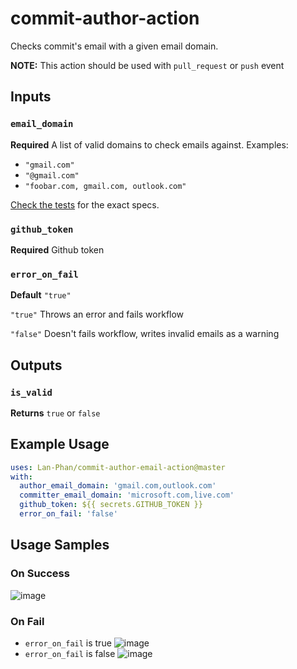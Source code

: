 # commit-author-action

<!-- ![Test Runner](https://github.com/Lan-Phan/commit-author-action/workflows/Test%20Runner/badge.svg?branch=master) -->

Checks commit's email with a given email domain.

**NOTE:** This action should be used with `pull_request` or `push` event

## Inputs

### `email_domain`

**Required** A list of valid domains to check emails against. Examples:

- `"gmail.com"`
- `"@gmail.com"`
- `"foobar.com, gmail.com, outlook.com"`

[Check the tests](https://github.com/Lan-Phan/commit-author-email-action/blob/master/src/helpers/__tests__/filterInvalidEmails.test.ts#L17) for the exact specs.

### `github_token`

**Required** Github token

### `error_on_fail`

**Default** `"true"`

`"true"` Throws an error and fails workflow

`"false"` Doesn't fails workflow, writes invalid emails as a warning

## Outputs

### `is_valid`

**Returns** `true` or `false`

## Example Usage

```yaml
uses: Lan-Phan/commit-author-email-action@master
with: 
  author_email_domain: 'gmail.com,outlook.com'
  committer_email_domain: 'microsoft.com,live.com'
  github_token: ${{ secrets.GITHUB_TOKEN }}
  error_on_fail: 'false'
```

## Usage Samples

### On Success

![image](https://user-images.githubusercontent.com/25296714/101996418-31762080-3ce3-11eb-8727-d9fdaac2de70.png)

### On Fail

- `error_on_fail` is true
  ![image](https://user-images.githubusercontent.com/25296714/101996282-1951d180-3ce2-11eb-8cef-e2c362ae7eb4.png)
- `error_on_fail` is false
  ![image](https://user-images.githubusercontent.com/25296714/101996335-9ed58180-3ce2-11eb-8335-cc1cccb039e1.png)
